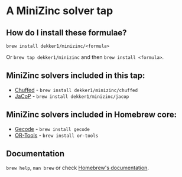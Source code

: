 # A MiniZinc solver tap

## How do I install these formulae?

`brew install dekker1/minizinc/<formula>`

Or `brew tap dekker1/minizinc` and then `brew install <formula>`.

## MiniZinc solvers included in this tap:

- [Chuffed](https://github.com/chuffed/chuffed) - `brew install dekker1/minizinc/chuffed`
- [JaCoP](https://github.com/radsz/jacop/) - `brew install dekker1/minizinc/jacop`

## MiniZinc solvers included in Homebrew core:

- [Gecode](https://www.gecode.org) - `brew install gecode`
- [OR-Tools](https://developers.google.com/optimization/) - `brew install or-tools`

## Documentation

`brew help`, `man brew` or check [Homebrew's documentation](https://docs.brew.sh).
